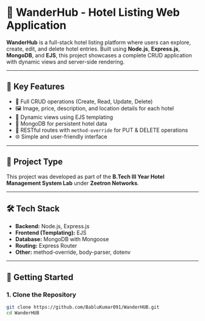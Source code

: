 # 🏨 WanderHub - Hotel Listing Web Application

**WanderHub** is a full-stack hotel listing platform where users can explore, create, edit, and delete hotel entries. Built using **Node.js**, **Express.js**, **MongoDB**, and **EJS**, this project showcases a complete CRUD application with dynamic views and server-side rendering.

---

## 🎯 Key Features

- 📄 Full CRUD operations (Create, Read, Update, Delete)
- 🖼️ Image, price, description, and location details for each hotel
- 🧠 Dynamic views using EJS templating
- 💾 MongoDB for persistent hotel data
- 🔄 RESTful routes with `method-override` for PUT & DELETE operations
- 🌐 Simple and user-friendly interface

---

## 🧪 Project Type

This project was developed as part of the **B.Tech III Year Hotel Management System Lab** under **Zeetron Networks**.

---

## 🛠️ Tech Stack

- **Backend:** Node.js, Express.js
- **Frontend (Templating):** EJS
- **Database:** MongoDB with Mongoose
- **Routing:** Express Router
- **Other:** method-override, body-parser, dotenv

---

## 🚀 Getting Started

### 1. Clone the Repository

```bash
git clone https://github.com/BabluKumar091/WanderHUB.git
cd WanderHUB
